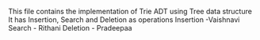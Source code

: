 This file contains the implementation of Trie ADT using Tree data structure
It has Insertion, Search and Deletion as operations
Insertion -Vaishnavi
Search - Rithani
Deletion - Pradeepaa
